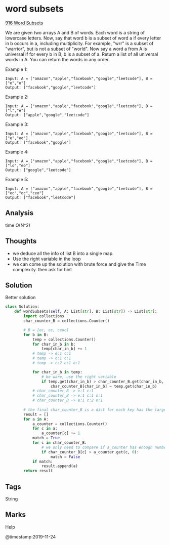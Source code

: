# word subsets

[916 Word Subsets](https://leetcode.com/problems/word-subsets/)

We are given two arrays A and B of words. Each word is a string of lowercase letters. Now, say that word b is a subset of word a if every letter in b occurs in a, including multiplicity. For example, "wrr" is a subset of "warrior", but is not a subset of "world". Now say a word a from A is universal if for every b in B, b is a subset of a. Return a list of all universal words in A. You can return the words in any order.

Example 1:

```text
Input: A = ["amazon","apple","facebook","google","leetcode"], B = ["e","o"]
Output: ["facebook","google","leetcode"]
```

Example 2:

```text
Input: A = ["amazon","apple","facebook","google","leetcode"], B = ["l","e"]
Output: ["apple","google","leetcode"]
```

Example 3:

```text
Input: A = ["amazon","apple","facebook","google","leetcode"], B = ["e","oo"]
Output: ["facebook","google"]
```

Example 4:

```text
Input: A = ["amazon","apple","facebook","google","leetcode"], B = ["lo","eo"]
Output: ["google","leetcode"]
```

Example 5:

```text
Input: A = ["amazon","apple","facebook","google","leetcode"], B = ["ec","oc","ceo"]
Output: ["facebook","leetcode"]
```

## Analysis
time O\(N^2\)

## Thoughts
* we deduce all the info of list B into a single map. 
* Use the right variable in the loop
* we can come up the solution with brute force and give the Time complexity. then ask for hint

## Solution
Better solution

```python
class Solution:
    def wordSubsets(self, A: List[str], B: List[str]) -> List[str]:
        import collections
        char_counter_B = collections.Counter()

        # B = [ec, oc, ceoc]
        for b in B:
            temp = collections.Counter()
            for char_in_b in b:
                temp[char_in_b] += 1
            # temp -> e:1 c:1
            # temp -> o:1 c:1
            # temp -> c:2 e:1 o:1

            for char_in_b in temp:
                # be ware, use the right variable 
                if temp.get(char_in_b) > char_counter_B.get(char_in_b, 0):
                    char_counter_B[char_in_b] = temp.get(char_in_b)
            # char_counter_B -> e:1 c:1
            # char_counter_B -> e:1 c:1 o:1
            # char_counter_B -> e:1 c:2 o:1
        
        # the final char_counter_B is a dict for each key has the largest value
        result = []
        for a in A:
            a_counter = collections.Counter()
            for c in a:
                a_counter[c] += 1
            match = True
            for c in char_counter_B:
                # we only need to compare if a_counter has enough number of char (in B)
                if char_counter_B[c] > a_counter.get(c, 0):
                    match = False
            if match:
                result.append(a)
        return result
```

## Tags

String

## Marks

Help

@timestamp:2019-11-24
